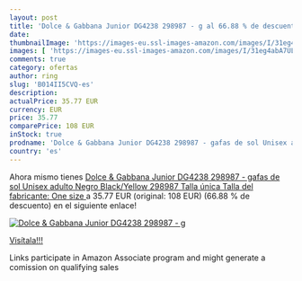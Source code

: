 ```yaml
---
layout: post
title: 'Dolce & Gabbana Junior DG4238 298987 - g al 66.88 % de descuento'
date: 
thumbnailImage: 'https://images-eu.ssl-images-amazon.com/images/I/31eg4abA7UL._SL200_.jpg'
images: [ 'https://images-eu.ssl-images-amazon.com/images/I/31eg4abA7UL._SL200_.jpg' ]
comments: true
category: ofertas
author: ring
slug: 'B014II5CVQ-es'
description:
actualPrice: 35.77 EUR
currency: EUR
price: 35.77
comparePrice: 108 EUR
inStock: true
prodname: 'Dolce & Gabbana Junior DG4238 298987 - gafas de sol Unisex adulto  Negro  Black/Yellow 298987   Talla única  Talla del fabricante: One size '
country: 'es'
---
```


Ahora mismo tienes [Dolce & Gabbana Junior DG4238 298987 - gafas de sol Unisex adulto  Negro  Black/Yellow 298987   Talla única  Talla del fabricante: One size ](https://www.amazon.es/dp/B014II5CVQ/?tag=tolees-21) a 35.77 EUR (original: 108 EUR) (66.88 %  de descuento) en el siguiente enlace!

[![Dolce & Gabbana Junior DG4238 298987 - g](https://images-eu.ssl-images-amazon.com/images/I/31eg4abA7UL._SL200_.jpg)](https://www.amazon.es/dp/B014II5CVQ/?tag=tolees-21)

[Visítala!!!](https://www.amazon.es/dp/B014II5CVQ/?tag=tolees-21)

Links participate in Amazon Associate program and might generate a comission on qualifying sales
